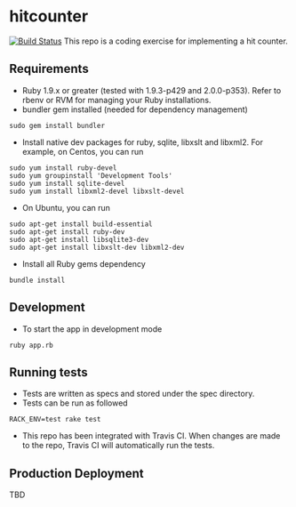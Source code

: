 # hitcounter
[![Build Status](https://travis-ci.org/darrendao/hitcounter.svg?branch=master)](https://travis-ci.org/darrendao/hitcounter)
This repo is a coding exercise for implementing a hit counter.

## Requirements
* Ruby 1.9.x or greater (tested with 1.9.3-p429 and 2.0.0-p353). Refer to rbenv or RVM for managing your Ruby installations.
* bundler gem installed (needed for dependency management)
```
sudo gem install bundler
```
* Install native dev packages for ruby, sqlite, libxslt and libxml2. For example, on Centos, you can run
```
sudo yum install ruby-devel
sudo yum groupinstall 'Development Tools'
sudo yum install sqlite-devel
sudo yum install libxml2-devel libxslt-devel
```
* On Ubuntu, you can run
```
sudo apt-get install build-essential
sudo apt-get install ruby-dev
sudo apt-get install libsqlite3-dev
sudo apt-get install libxslt-dev libxml2-dev
```
* Install all Ruby gems dependency
```
bundle install
```
## Development
* To start the app in development mode
```
ruby app.rb
```
## Running tests
* Tests are written as specs and stored under the spec directory.
* Tests can be run as followed
```
RACK_ENV=test rake test
```
* This repo has been integrated with Travis CI. When changes are made to the repo, Travis CI will automatically run the tests.

## Production Deployment
TBD

